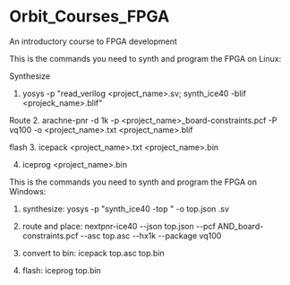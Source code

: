 # Orbit_Courses_FPGA
An introductory course to FPGA development 


This is the commands you need to synth and program the FPGA on Linux:


Synthesize
1. yosys -p "read_verilog <project_name>.sv; synth_ice40 -blif <projeck_name>.blif"

Route
2. arachne-pnr -d 1k -p <project_name>_board-constraints.pcf -P vq100 -o <project_name>.txt <project_name>.blif

flash
3. icepack <project_name>.txt <project_name>.bin

4. iceprog <project_name>.bin 

This is the commands you need to synth and program the FPGA on Windows:

1. synthesize: yosys -p "synth_ice40 -top <project name>" -o top.json <project name>.sv

2. route and place:  nextpnr-ice40 --json top.json --pcf AND_board-constraints.pcf --asc top.asc --hx1k --package vq100

3. convert to bin: icepack top.asc top.bin

4. flash: iceprog top.bin

